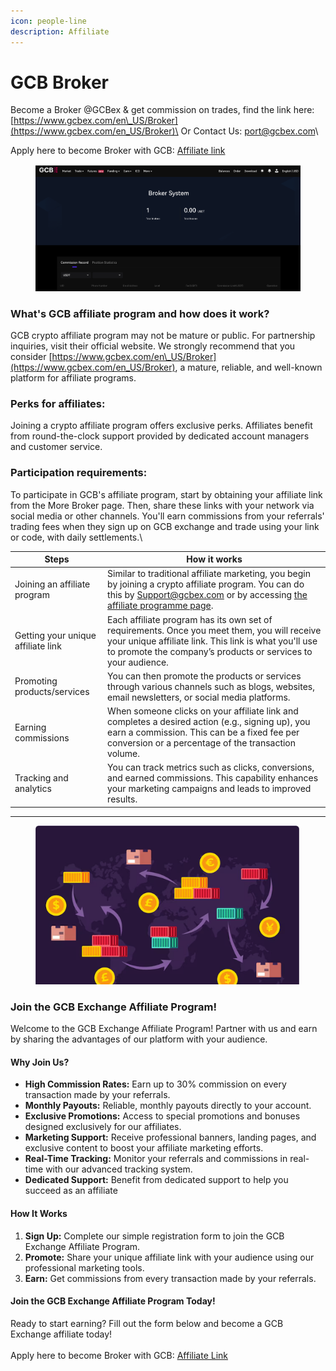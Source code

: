 ```yaml
---
icon: people-line
description: Affiliate
---
```


# GCB Broker

Become a Broker @GCBex & get commission on trades, find the link here:\
[https://www.gcbex.com/en\_US/Broker](https://www.gcbex.com/en_US/Broker)\
Or Contact Us: [port@gcbex.com](mailto:support@gcbex.com)\


Apply here to become Broker with GCB: [Affiliate link](https://docs.google.com/forms/d/e/1FAIpQLSfryqcSnYPaV4br2Tu9odRDKF8XyaleHtxtN5A7NvTMfaFgyA/viewform?usp=dialog)&#x20;

<figure><img src="../../.gitbook/assets/Screenshot 2024-10-11 at 16.56.51.png" alt=""><figcaption></figcaption></figure>

### What's GCB affiliate program and how does it work?

GCB crypto affiliate program may not be mature or public. For partnership inquiries, visit their official website. We strongly recommend that you consider [https://www.gcbex.com/en\_US/Broker](https://www.gcbex.com/en_US/Broker), a mature, reliable, and well-known platform for affiliate programs.

### Perks for affiliates:

Joining a crypto affiliate program offers exclusive perks. Affiliates benefit from round-the-clock support provided by dedicated account managers and customer service.

### Participation requirements:

To participate in GCB's affiliate program, start by obtaining your affiliate link from the More Broker page. Then, share these links with your network via social media or other channels. You'll earn commissions from your referrals' trading fees when they sign up on GCB exchange and trade using your link or code, with daily settlements.\


| Steps                              | How it works                                                                                                                                                                                                          |
| ---------------------------------- | --------------------------------------------------------------------------------------------------------------------------------------------------------------------------------------------------------------------- |
| Joining an affiliate program       | Similar to traditional affiliate marketing, you begin by joining a crypto affiliate program. You can do this by Support@gcbex.com or by accessing [the affiliate programme page](https://www.gcbex.com/en_US/Broker). |
| Getting your unique affiliate link | Each affiliate program has its own set of requirements. Once you meet them, you will receive your unique affiliate link. This link is what you'll use to promote the company’s products or services to your audience. |
| Promoting products/services        | You can then promote the products or services through various channels such as blogs, websites, email newsletters, or social media platforms.                                                                         |
| Earning commissions                | When someone clicks on your affiliate link and completes a desired action (e.g., signing up), you earn a commission. This can be a fixed fee per conversion or a percentage of the transaction volume.                |
| Tracking and analytics             | You can track metrics such as clicks, conversions, and earned commissions. This capability enhances your marketing campaigns and leads to improved results.                                                           |

***

<figure><img src="../../.gitbook/assets/Screenshot 2024-12-11 at 19.04.30.png" alt=""><figcaption></figcaption></figure>

### Join the GCB Exchange Affiliate Program!

Welcome to the GCB Exchange Affiliate Program! Partner with us and earn by sharing the advantages of our platform with your audience.

#### Why Join Us?

* **High Commission Rates:** Earn up to 30% commission on every transaction made by your referrals.
* **Monthly Payouts:** Reliable, monthly payouts directly to your account.
* **Exclusive Promotions:** Access to special promotions and bonuses designed exclusively for our affiliates.
* **Marketing Support:** Receive professional banners, landing pages, and exclusive content to boost your affiliate marketing efforts.
* **Real-Time Tracking:** Monitor your referrals and commissions in real-time with our advanced tracking system.
* **Dedicated Support:** Benefit from dedicated support to help you succeed as an affiliate

#### How It Works

1. **Sign Up:** Complete our simple registration form to join the GCB Exchange Affiliate Program.
2. **Promote:** Share your unique affiliate link with your audience using our professional marketing tools.
3. **Earn:** Get commissions from every transaction made by your referrals.

#### Join the GCB Exchange Affiliate Program Today!

Ready to start earning? Fill out the form below and become a GCB Exchange affiliate today!\
\
Apply here to become Broker with GCB: [Affiliate Link](https://docs.google.com/forms/d/e/1FAIpQLSfryqcSnYPaV4br2Tu9odRDKF8XyaleHtxtN5A7NvTMfaFgyA/viewform)
